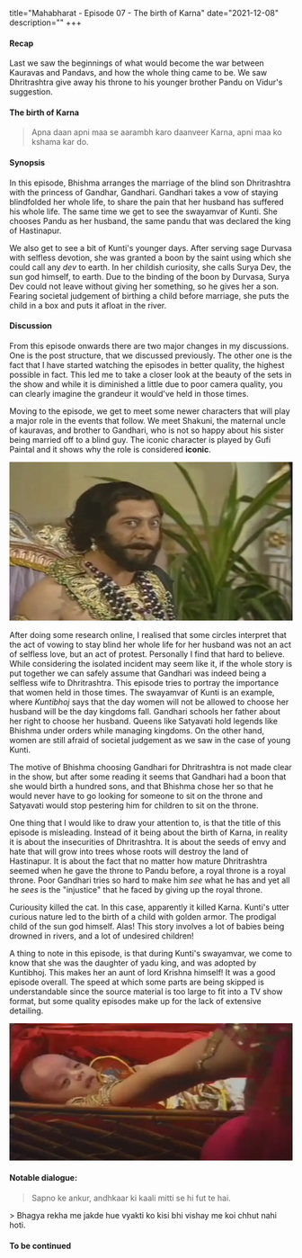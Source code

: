 title="Mahabharat - Episode 07 - The birth of Karna"
date="2021-12-08"
description=""
+++
#### Recap 
Last we saw the beginnings of what would become the war between
Kauravas and Pandavs, and how the whole thing came to be. We saw
Dhritrashtra give away his throne to his younger brother Pandu on
Vidur's suggestion. 

#### The birth of Karna

> Apna daan apni maa se aarambh karo daanveer Karna, apni maa ko kshama kar do.

#### Synopsis

In this episode, Bhishma arranges the marriage of the blind son Dhritrashtra
with the princess of Gandhar, Gandhari. Gandhari takes a vow of staying
blindfolded her whole life, to share the pain that her husband has suffered his
whole life. The same time we get to see the swayamvar of Kunti. She chooses
Pandu as her husband, the same pandu that was declared the king of Hastinapur.

We also get to see a bit of Kunti's younger days. After serving sage Durvasa
with selfless devotion, she was granted a boon by the saint using which she could call
any *dev* to earth. In her childish curiosity, she calls Surya Dev, the sun god himself,
to earth. Due to the binding of the boon by Durvasa, Surya Dev could not leave
without giving her something, so he gives her a son. Fearing societal judgement
of birthing a child before marriage, she puts the child in a box and puts it
afloat in the river.

#### Discussion

From this episode onwards there are two major changes in my discussions. One is
the post structure, that we discussed previously. The other one is
the fact that I have started watching the episodes in better quality, the
highest possible in fact. This led me to take a closer look at the beauty of
the sets in the show and while it is diminished a little due to poor camera
quality, you can clearly imagine the grandeur it would've held in those times.

Moving to the episode, we get to meet some newer characters that will play a
major role in the events that follow. We meet Shakuni, the maternal uncle of
kauravas, and brother to Gandhari, who is not so happy about his sister being
married off to a blind guy. The iconic character is played by Gufi Paintal and
it shows why the role is considered **iconic**.

![Mama Shakuni](/static/images/mahabharat/ep_7_1.webp)

After doing some research online, I realised that some circles interpret that
the act of vowing to stay blind her whole life for her husband was not an act
of selfless love, but an act of protest. Personally I find that hard to
believe. While considering the isolated incident may seem like it, if the whole
story is put together we can safely assume that Gandhari was indeed being a
selfless wife to Dhritrashtra. This episode tries
to portray the importance that women held in those times. The swayamvar of Kunti is an
example, where *Kuntibhoj* says that the day women will not be allowed to
choose her husband will be the day kingdoms fall. Gandhari schools her father
about her right to choose her husband. Queens like Satyavati hold legends like Bhishma under orders while managing kingdoms. On the other hand, women are still
afraid of societal judgement as we saw in the case of young Kunti. 

The motive of Bhishma choosing Gandhari for Dhritrashtra is not made clear in
the show, but after some reading it seems that Gandhari had a boon that she
would birth a hundred sons, and that Bhishma chose her so that he would never
have to go looking for someone to sit on the throne and Satyavati would stop pestering him for children to sit on the throne. 

One thing that I would like to draw your attention to, is that the title of this
episode is misleading. Instead of it being about the birth of Karna, in reality
it is about the insecurities of Dhritrashtra. It is about the seeds of envy and
hate that will grow into trees whose roots will destroy the land of Hastinapur.
It is about the fact that no matter how mature Dhritrashtra seemed when he gave
the throne to Pandu before, a royal throne is a royal throne. Poor Gandhari tries so hard to make him *see* what he has and yet all he *sees* is the "injustice" that he faced by giving up the royal throne.

Curiousity killed the cat. In this case, apparently it killed Karna. Kunti's
utter curious nature led to the birth of a child with golden armor. The
prodigal child of the sun god himself. Alas! This story involves a lot of
babies being drowned in rivers, and a lot of undesired children! 

A thing to note in this episode, is that during Kunti's swayamvar, we come to
know that she was the daughter of yadu king, and was adopted by Kuntibhoj. This
makes her an aunt of lord Krishna himself! It was a good episode overall. The speed at which some parts are being skipped is understandable since the source material is too large to fit into a TV show format, but some quality episodes make up for the lack of extensive detailing.

![The child with the golden armor](/static/images/mahabharat/ep_7_2.webp)


#### Notable dialogue:
> Sapno ke ankur, andhkaar ki kaali mitti se hi fut te hai.
<div></div>
> Bhagya rekha me jakde hue vyakti ko kisi bhi vishay me koi chhut nahi hoti.

#### To be continued

